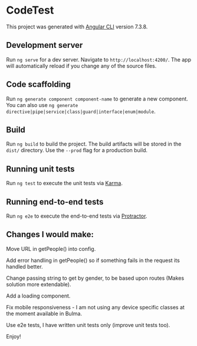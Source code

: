 # CodeTest

This project was generated with [Angular CLI](https://github.com/angular/angular-cli) version 7.3.8.

## Development server

Run `ng serve` for a dev server. Navigate to `http://localhost:4200/`. The app will automatically reload if you change any of the source files.

## Code scaffolding

Run `ng generate component component-name` to generate a new component. You can also use `ng generate directive|pipe|service|class|guard|interface|enum|module`.

## Build

Run `ng build` to build the project. The build artifacts will be stored in the `dist/` directory. Use the `--prod` flag for a production build.

## Running unit tests

Run `ng test` to execute the unit tests via [Karma](https://karma-runner.github.io).

## Running end-to-end tests

Run `ng e2e` to execute the end-to-end tests via [Protractor](http://www.protractortest.org/).

## Changes I would make:

Move URL in getPeople() into config.

Add error handling in getPeople() so if something fails in the request its handled better.

Change passing string to get by gender, to be based upon routes (Makes solution more extendable).

Add a loading component.

Fix mobile responsiveness - I am not using any device specific classes at the moment available in Bulma.

Use e2e tests, I have written unit tests only (improve unit tests too).

Enjoy!
